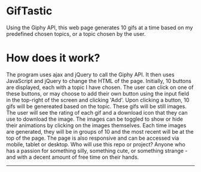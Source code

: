 # GifTastic

Using the Giphy API, this web page generates 10 gifs at a time based on my predefined chosen topics, or a topic chosen by the user.

# How does it work?
The program uses ajax and jQuery to call the Giphy API. It then uses JavaScript and jQuery to change the HTML of the page.
Initially, 10 buttons are displayed, each with a topic I have chosen.
The user can click on one of these buttons, or may choose to add their own button using the input field in the top-right of the screen and clicking 'Add'.
Upon clicking a button, 10 gifs will be genereated based on the topic. These gifs will be still images.
The user will see the rating of each gif and a download icon that they can use to download the image.
The images can be toggled to show or hide their animations by clicking on the images themselves.
Each time images are generated, they will be in groups of 10 and the most recent will be at the top of the page.
The page is also responsive and can be accessed via mobile, tablet or desktop.
Who will use this repo or project?
Anyone who has a passion for something silly, something cute, or something strange - and with a decent amount of free time on their hands.
<hr>

